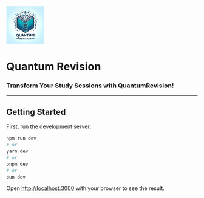 <div>
  <img style="height: 100px; width: 100px;" src="/public/images/logo.jpeg" alt="Quantum Revision Logo" />
</div>

# Quantum Revision
### Transform Your Study Sessions with QuantumRevision!

<hr />




## Getting Started

First, run the development server:

```bash
npm run dev
# or
yarn dev
# or
pnpm dev
# or
bun dev
```

Open [http://localhost:3000](http://localhost:3000) with your browser to see the result.


